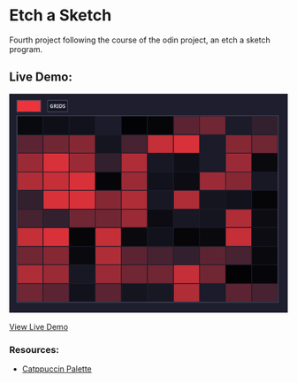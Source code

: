 # Etch a Sketch
Fourth project following the course of the odin project, an etch a sketch program.

## Live Demo:

![demo](public/demo0.png)

[View Live Demo](https://jasmirmd.github.io/etch-a-sketch/)

### Resources:
- [Catppuccin Palette](https://catppuccin.com/palette)
